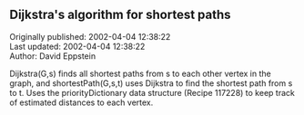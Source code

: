 ## Dijkstra's algorithm for shortest paths  
Originally published: 2002-04-04 12:38:22  
Last updated: 2002-04-04 12:38:22  
Author: David Eppstein  
  
Dijkstra(G,s) finds all shortest paths from s to each other vertex in the graph, and shortestPath(G,s,t) uses Dijkstra to find the shortest path from s to t.  Uses the priorityDictionary data structure (Recipe 117228) to keep track of estimated distances to each vertex.